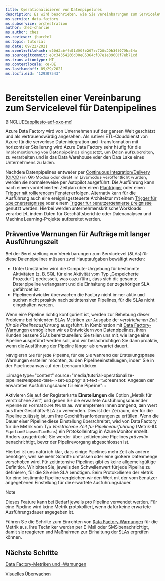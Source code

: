 ```yaml
---
title: Operationalisieren von Datenpipelines
description: Es wird beschrieben, wie Sie Vereinbarungen zum Servicelevel für Datenpipelines bereitstellen.
ms.service: data-factory
ms.subservice: orchestration
author: chez-charlie
ms.author: chez
ms.reviewer: jburchel
ms.topic: tutorial
ms.date: 09/22/2021
ms.openlocfilehash: d80d2abf4d51d99fb207ec728e29b362079ba64a
ms.sourcegitcommit: e8c34354266d00e85364cf07e1e39600f7eb71cd
ms.translationtype: HT
ms.contentlocale: de-DE
ms.lasthandoff: 09/29/2021
ms.locfileid: "129207543"
---
```

# <a name="deliver-service-level-agreement-for-data-pipelines"></a>Bereitstellen einer Vereinbarung zum Servicelevel für Datenpipelines

[!INCLUDE[appliesto-adf-xxx-md](includes/appliesto-adf-xxx-md.md)]

Azure Data Factory wird von Unternehmen auf der ganzen Welt geschätzt und als vertrauenswürdig angesehen. Als nativer ETL-Clouddienst von Azure für die serverlose Datenintegration und -transformation mit horizontaler Skalierung wird Azure Data Factory sehr häufig für die Implementierung von Datenpipelines eingesetzt, um Daten aufzubereiten, zu verarbeiten und in das Data Warehouse oder den Data Lake eines Unternehmens zu laden.

Nachdem Datenpipelines entweder per [Continuous Integration/Delivery (CI/CD)](continuous-integration-delivery.md) im Git-Modus oder direkt im Livemodus veröffentlicht wurden, werden sie normalerweise per Autopilot ausgeführt. Die Ausführung kann nach einem vordefinierten Zeitplan über einen [Plantrigger](how-to-create-schedule-trigger.md) oder einen [Trigger mit rollierendem Fenster](how-to-create-tumbling-window-trigger.md) erfolgen. Alternativ kann für die Ausführung auch eine ereignisgesteuerte Architektur mit einem [Trigger für Speicherereignisse](how-to-create-event-trigger.md) oder einem [Trigger für benutzerdefinierte Ereignisse](how-to-create-custom-event-trigger.md) genutzt werden. Hierbei werden unternehmenskritische Workloads verarbeitet, indem Daten für Geschäftsberichte oder Datenanalysen und Machine Learning-Projekte aufbereitet werden.

## <a name="preemptive-warnings-for-long-running-jobs"></a>Präventive Warnungen für Aufträge mit langer Ausführungszeit

Bei der Bereitstellung von Vereinbarungen zum Servicelevel (SLAs) für diese Datenpipelines müssen zwei Hauptaufgaben bewältigt werden:

* Unter Umständen wird die Compute-Umgebung für bestimmte Aktivitäten (z. B. SQL für eine Aktivität vom Typ „Gespeicherte Prozedur“) gedrosselt, was dazu führt, dass sich die gesamte Datenpipeline verlangsamt und die Einhaltung der zugehörigen SLA gefährdet ist.
* Pipelineentwickler überwachen die Factory nicht immer aktiv und suchen nicht proaktiv nach zeitintensiven Pipelines, für die SLAs nicht eingehalten werden.

Wenn eine Pipeline richtig konfiguriert ist, werden zur Behebung dieser Probleme bei fehlenden SLAs Metriken zur Ausgabe der _verstrichenen Zeit für die Pipelineausführung_ ausgeführt. In Kombination mit [Data Factory-Warnungen](monitor-metrics-alerts.md#data-factory-alerts) ermöglichen wir es Entwicklern von Datenpipelines, ihren Kunden bessere SLAs bereitzustellen: Sie teilen uns mit, wie lange eine Pipeline ausgeführt werden soll, und wir benachrichtigen Sie dann proaktiv, wenn die Ausführung der Pipeline länger als erwartet dauert.

Navigieren Sie für jede Pipeline, für die Sie während der Erstellungsphase Warnungen erstellen möchten, zu den Pipelineeinstellungen, indem Sie in der Pipelinecanvas auf den Leerraum klicken.

:::image type="content" source="media/tutorial-operationalize-pipelines/elapsed-time-1-set-up.png" alt-text="Screenshot: Angeben der erwarteten Ausführungsdauer für eine Pipeline":::

Aktivieren Sie auf der Registerkarte __Einstellungen__ die Option „Metrik für verstrichene Zeit“, und geben Sie die erwartete Ausführungsdauer der Pipeline im Format `D.HH:MM:SS` an. Wir empfehlen Ihnen dringend, den Wert aus Ihrer Geschäfts-SLA zu verwenden. Dies ist der Zeitraum, der für die Pipeline zulässig ist, um Ihre Geschäftsanforderungen zu erfüllen. Wenn die Dauer einer Pipeline diese Einstellung überschreitet, wird von Data Factory für die Metrik vom Typ _Verstrichene Zeit für Pipelineausführung_ (Metrik-ID: `PipelineElapsedTimeRuns`) ein Protokolleintrag in Azure Monitor erstellt. Anders ausgedrückt: Sie werden über zeitintensive Pipelines _präventiv_ benachrichtigt, bevor der Pipelinevorgang abgeschlossen ist.

Hierbei ist uns natürlich klar, dass einige Pipelines mehr Zeit als andere benötigen, weil sie mehr Schritte umfassen oder eine größere Datenmenge verschoben wird. Für zeitintensive Pipelines gibt es keine allgemeingültige Definition. Wir bitten Sie, jeweils den Schwellenwert für jede Pipeline zu definieren, für die Sie eine SLA benötigen. Beim Protokollieren der Metrik für eine bestimmte Pipeline vergleichen wir den Wert mit der vom Benutzer angegebenen Einstellung für die erwartete Ausführungsdauer.

> [!NOTE]
> Dieses Feature kann bei Bedarf jeweils pro Pipeline verwendet werden. Für eine Pipeline wird keine Metrik protokolliert, wenn dafür keine erwartete Ausführungsdauer angegeben ist.

Führen Sie die Schritte zum Einrichten von [Data Factory-Warnungen](monitor-metrics-alerts.md#data-factory-alerts) für die Metrik aus. Ihre Techniker werden per E-Mail oder SMS benachrichtigt, damit sie reagieren und Maßnahmen zur Einhaltung der SLAs ergreifen können.

## <a name="next-steps"></a>Nächste Schritte

[Data Factory-Metriken und -Warnungen](monitor-metrics-alerts.md)

[Visuelles Überwachen](monitor-visually.md#alerts)
